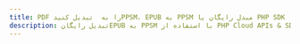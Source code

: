 ---title: PDF را به  تبدیل کنیدPPSM، EPUB به PPSM مبدل رایگان یا PHP SDKdescription: تبدیل رایگانEPUB به PPSM با استفاده از PHP Cloud APIs & SDK همچنین اسناد PDF را در Cloud ایجاد، ویرایش و رندر کنید.---